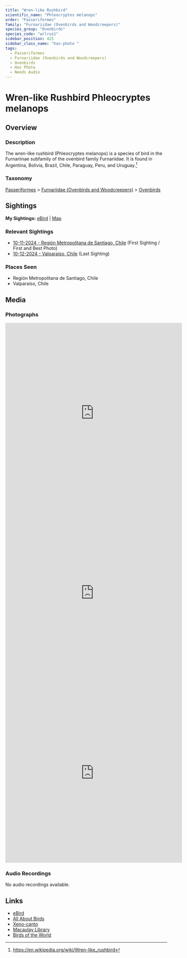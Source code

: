 ```yaml
---
title: "Wren-like Rushbird"
scientific_name: "Phleocryptes melanops"
order: "Passeriformes"
family: "Furnariidae (Ovenbirds and Woodcreepers)"
species_group: "Ovenbirds"
species_code: "wrlrus1"
sidebar_position: 425
sidebar_class_name: "has-photo "
tags: 
  - Passeriformes
  - Furnariidae (Ovenbirds and Woodcreepers)
  - Ovenbirds
  - Has Photo
  - Needs Audio
---
```


# Wren-like Rushbird <span className='sci_name'>Phleocryptes melanops</span>

## Overview

### Description
The wren-like rushbird (Phleocryptes melanops) is a species of bird in the Furnariinae subfamily of the ovenbird family Furnariidae. It is found in Argentina, Bolivia, Brazil, Chile, Paraguay, Peru, and Uruguay.[^1]

[^1]: https://en.wikipedia.org/wiki/Wren-like_rushbird

### Taxonomy
[Passeriformes](/tags/passeriformes) > [Furnariidae (Ovenbirds and Woodcreepers)](/tags/furnariidae-ovenbirds-and-woodcreepers) > [Ovenbirds](/tags/ovenbirds)


## Sightings

**My Sightings:** [eBird](https://ebird.org/lifelist?r=world&time=life&spp=wrlrus1) | [Map](/map?species_code=wrlrus1)

### Relevant Sightings

* [10-11-2024 - Región Metropolitana de Santiago, Chile](https://ebird.org/checklist/S198398422) (First Sighting / First and Best Photo)
* [10-12-2024 - Valparaíso, Chile](https://ebird.org/checklist/S198994043) (Last Sighting)

### Places Seen

* Región Metropolitana de Santiago, Chile
* Valparaíso, Chile



## Media
### Photographs
<iframe src="https://macaulaylibrary.org/asset/627867342/embed" width="550" height="560" frameborder="0" allowfullscreen></iframe>
<iframe src="https://macaulaylibrary.org/asset/627867302/embed" width="550" height="560" frameborder="0" allowfullscreen></iframe>
<iframe src="https://macaulaylibrary.org/asset/625246708/embed" width="550" height="560" frameborder="0" allowfullscreen></iframe>

### Audio Recordings
No audio recordings available.

## Links
* [eBird](https://ebird.org/species/wrlrus1) 
* [All About Birds](https://www.allaboutbirds.org/guide/wrlrus1) 
* [Xeno-canto](https://www.xeno-canto.org/species/phleocryptes-melanops) 
* [Macaulay Library](https://search.macaulaylibrary.org/catalog?taxonCode=wrlrus1&sort=rating_rank_desc)
* [Birds of the World](https://birdsoftheworld.org/bow/species/wrlrus1)
